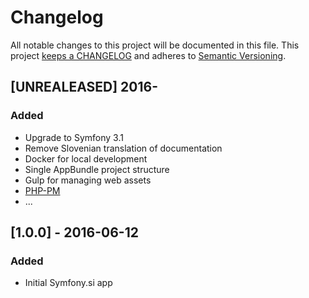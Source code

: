 # Changelog

All notable changes to this project will be documented in this file. This project
[keeps a CHANGELOG](http://keepachangelog.com/) and adheres to
[Semantic Versioning](http://semver.org/).


## [UNREALEASED] 2016-

### Added

* Upgrade to Symfony 3.1
* Remove Slovenian translation of documentation
* Docker for local development
* Single AppBundle project structure
* Gulp for managing web assets
* [PHP-PM](https://github.com/php-pm)
* ...


## [1.0.0] - 2016-06-12

### Added

* Initial Symfony.si app
